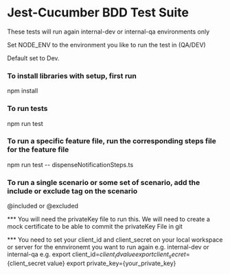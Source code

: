 # Jest-Cucumber BDD Test Suite

These tests will run again internal-dev or internal-qa environments only

Set NODE_ENV to the environment you like to run the test in (QA/DEV)

Default set to Dev.

### To install libraries with setup, first run
npm install

### To run tests
npm run test

### To run a specific feature file, run the corresponding steps file for the feature file
npm run test -- dispenseNotificationSteps.ts

### To run a single scenario or some set of scenario, add the include or exclude tag on the scenario
@included or @excluded


*** You will need the privateKey file to run this. We will need to create a mock
certificate to be able to commit the privateKey File in git

*** You need to set your client_id and client_secret on your local workspace or server for the ennvironemt
you want to run again e.g. internal-dev or internal-qa
e.g.
export client_id=${client_id value}
export client_secret=${client_secret value}
export private_key={your_private_key}

